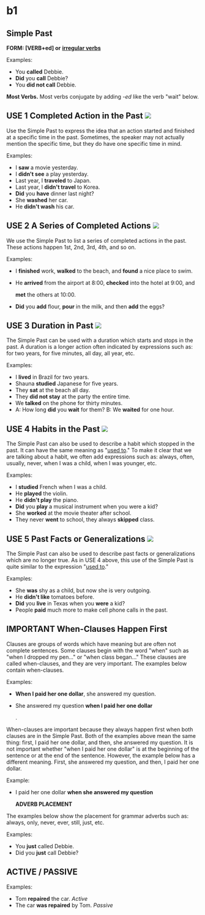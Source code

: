 # b1

## Simple Past

**FORM: \[VERB+ed] or** [**irregular verbs**](http://www.englishpage.com/irregularverbs/irregularverbs.html)

Examples:

* You **called** Debbie.
* **Did** you **call** Debbie?
* You **did not call** Debbie.

**Most Verbs.** Most verbs conjugate by adding _-ed_ like the verb "wait" below.

## USE 1 Completed Action in the Past                              ![](http://www.englishpage.com/image/verbs/simplepast.gif)

Use the Simple Past to express the idea that an action started and finished at a specific time in the past. Sometimes, the speaker may not actually mention the specific time, but they do have one specific time in mind.

Examples:

* I **saw** a movie yesterday.
* I **didn't see** a play yesterday.
* Last year, I **traveled** to Japan.
* Last year, I **didn't travel** to Korea.
* **Did** you **have** dinner last night?
* She **washed** her car.
* He **didn't wash** his car.

## USE 2 A Series of Completed Actions                             ![](http://www.englishpage.com/image/verbs/simplepastseries.gif)

We use the Simple Past to list a series of completed actions in the past. These actions happen 1st, 2nd, 3rd, 4th, and so on.

Examples:

* I **finished** work, **walked** to the beach, and **found** a nice place to swim.
*   He **arrived** from the airport at 8:00, **checked** into the hotel at 9:00, and&#x20;

    **met** the others at 10:00.
* **Did** you **add** flour, **pour** in the milk, and then **add** the eggs?

## USE 3 Duration in Past                                                      ![](http://www.englishpage.com/image/verbs/simplepastduration.gif)

The Simple Past can be used with a duration which starts and stops in the past. A duration is a longer action often indicated by expressions such as: for two years, for five minutes, all day, all year, etc.

Examples:

* I **lived** in Brazil for two years.
* Shauna **studied** Japanese for five years.
* They **sat** at the beach all day.
* They **did not stay** at the party the entire time.
* We **talked** on the phone for thirty minutes.
* A: How long **did** you **wait** for them? B: We **waited** for one hour.

## USE 4 Habits in the Past                                                  ![](http://www.englishpage.com/image/verbs/simplepasthabit.gif)

The Simple Past can also be used to describe a habit which stopped in the past. It can have the same meaning as "[used to](http://www.englishpage.com/verbpage/usedto.html)." To make it clear that we are talking about a habit, we often add expressions such as: always, often, usually, never, when I was a child, when I was younger, etc.

Examples:

* I **studied** French when I was a child.
* He **played** the violin.
* He **didn't play** the piano.
* **Did** you **play** a musical instrument when you were a kid?
* She **worked** at the movie theater after school.
* They never **went** to school, they always **skipped** class.

## USE 5 Past Facts or Generalizations                             ![](http://www.englishpage.com/image/verbs/simplepastfact.gif)

The Simple Past can also be used to describe past facts or generalizations which are no longer true. As in USE 4 above, this use of the Simple Past is quite similar to the expression "[used to](http://www.englishpage.com/verbpage/usedto.html)."

Examples:

* She **was** shy as a child, but now she is very outgoing.
* He **didn't like** tomatoes before.
* **Did** you **live** in Texas when you **were** a kid?
* People **paid** much more to make cell phone calls in the past.

## IMPORTANT When-Clauses Happen First

Clauses are groups of words which have meaning but are often not complete sentences. Some clauses begin with the word "when" such as "when I dropped my pen..." or "when class began..." These clauses are called when-clauses, and they are very important. The examples below contain when-clauses.

Examples:

* **When I paid her one dollar**, she answered my question.
*   She answered my question **when I paid her one dollar**

    .

When-clauses are important because they always happen first when both clauses are in the Simple Past. Both of the examples above mean the same thing: first, I paid her one dollar, and then, she answered my question. It is not important whether "when I paid her one dollar" is at the beginning of the sentence or at the end of the sentence. However, the example below has a different meaning. First, she answered my question, and then, I paid her one dollar.

Example:

*   I paid her one dollar **when she answered my question**

    **ADVERB PLACEMENT**

The examples below show the placement for grammar adverbs such as: always, only, never, ever, still, just, etc.

Examples:

* You **just** called Debbie.
* Did you **just** call Debbie?

## ACTIVE / PASSIVE

Examples:

* Tom **repaired** the car. _Active_
* The car **was repaired** by Tom. _Passive_
